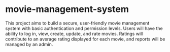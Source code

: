 # movie-management-system
This project aims to build a secure, user-friendly movie management system with basic authentication and permission levels. Users will have the ability to log in, view, create, update, and rate movies. Ratings will contribute to an average rating displayed for each movie, and reports will be managed by an admin.
